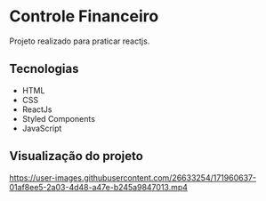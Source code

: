 # Controle Financeiro
Projeto realizado para praticar reactjs.

## Tecnologias
  - HTML
  - CSS
  - ReactJs
  - Styled Components
  - JavaScript

## Visualização do projeto
https://user-images.githubusercontent.com/26633254/171960637-01af8ee5-2a03-4d48-a47e-b245a9847013.mp4

